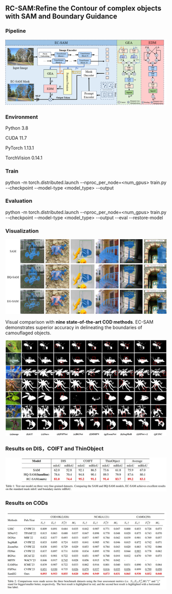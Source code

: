 ## RC-SAM:Refine the Contour of complex objects with SAM and Boundary Guidance

### Pipeline

![pipeline](figs/pipeline.png)

### Environment

Python 3.8

CUDA 11.7

PyTorch 1.13.1

TorchVision 0.14.1

### Train

python -m torch.distributed.launch --nproc_per_node=<num_gpus> train.py --checkpoint <your checkpoint path> --model-type <model_type> --output <your output path>

### Evaluation

python -m torch.distributed.launch --nproc_per_node=<num_gpus> train.py --checkpoint <your checkpoint path> --model-type <model_type> --output <your output path> --eval --restore-model <your training_checkpoint path>

### Visualization

![Vis1](figs/Vis1.png)

Visual comparison with **nine state-of-the-art COD methods**. EC-SAM demonstrates superior accuracy in delineating the boundaries of camouflaged objects.

![cam](figs/cam.jpg)
![sort](figs/sort.png)

### Results on DIS，COIFT and ThinObject

![result1](figs/result1.jpg)

### Results on CODs

![result2](figs/result2.jpg)

